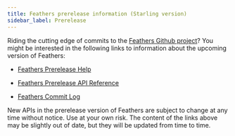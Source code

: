 ```yaml
---
title: Feathers prerelease information (Starling version)
sidebar_label: Prerelease
---
```


Riding the cutting edge of commits to the [Feathers Github project](https://github.com/feathersui/feathersui-starling)? You might be interested in the following links to information about the upcoming version of Feathers:

- [Feathers Prerelease Help](https://feathersui.com/beta/help/)

- [Feathers Prerelease API Reference](https://feathersui.com/beta/api-reference/)

- [Feathers Commit Log](https://github.com/feathersui/feathersui-starling/commits/master)

New APIs in the prerelease version of Feathers are subject to change at any time without notice. Use at your own risk. The content of the links above may be slightly out of date, but they will be updated from time to time.
